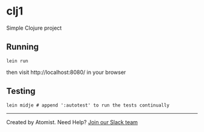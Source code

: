 # clj1

Simple Clojure project

## Running

```
lein run
```

then visit http://localhost:8080/ in your browser

## Testing

```
lein midje # append ':autotest' to run the tests continually 
```


---
Created by Atomist. Need Help? <a href="https://join.atomist.com/">Join our Slack team</a>
